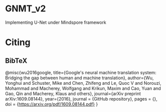 # GNMT_v2
Implementing U-Net under Mindspore framework
# Citing
## BibTeX

@misc{wu2016google,
  title={Google's neural machine translation system: Bridging the gap between human and machine translation},
  author={Wu, Yonghui and Schuster, Mike and Chen, Zhifeng and Le, Quoc V and Norouzi, Mohammad and Macherey, Wolfgang and Krikun, Maxim and Cao, Yuan and Gao, Qin and Macherey, Klaus and others},
  journal={arXiv preprint arXiv:1609.08144},
  year={2016},
  journal = {GitHub repository}, 
  pages = {}, 
  doi = {https://arxiv.org/pdf/1609.08144.pdf}
}